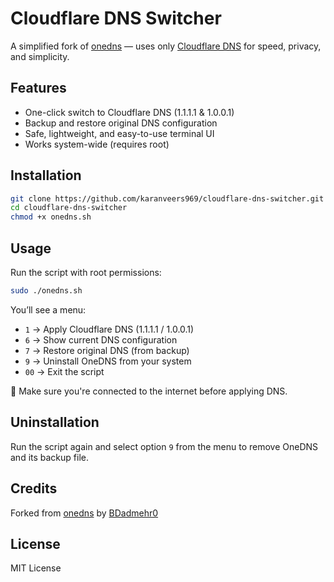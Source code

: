 # Cloudflare DNS Switcher

A simplified fork of [onedns](https://github.com/BDadmehr0/onedns) — uses only [Cloudflare DNS](https://1.1.1.1) for speed, privacy, and simplicity.

## Features
- One-click switch to Cloudflare DNS (1.1.1.1 & 1.0.0.1)
- Backup and restore original DNS configuration
- Safe, lightweight, and easy-to-use terminal UI
- Works system-wide (requires root)

## Installation

```bash
git clone https://github.com/karanveers969/cloudflare-dns-switcher.git
cd cloudflare-dns-switcher
chmod +x onedns.sh
```

## Usage

Run the script with root permissions:

```bash
sudo ./onedns.sh
```

You’ll see a menu:

- `1` → Apply Cloudflare DNS (1.1.1.1 / 1.0.0.1)
- `6` → Show current DNS configuration
- `7` → Restore original DNS (from backup)
- `9` → Uninstall OneDNS from your system
- `00` → Exit the script

📌 Make sure you're connected to the internet before applying DNS.

## Uninstallation

Run the script again and select option `9` from the menu to remove OneDNS and its backup file.

## Credits

Forked from [onedns](https://github.com/BDadmehr0/onedns) by [BDadmehr0](https://github.com/BDadmehr0)

## License

MIT License
